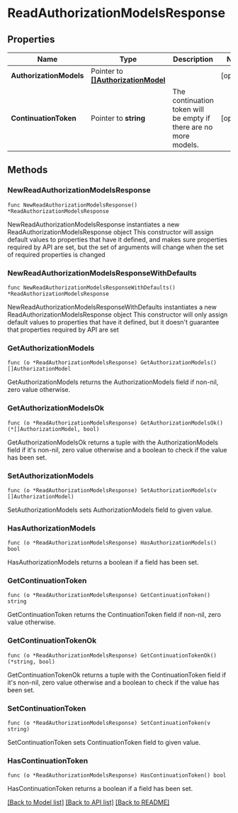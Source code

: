 # ReadAuthorizationModelsResponse

## Properties

Name | Type | Description | Notes
------------ | ------------- | ------------- | -------------
**AuthorizationModels** | Pointer to [**[]AuthorizationModel**](AuthorizationModel.md) |  | [optional] 
**ContinuationToken** | Pointer to **string** | The continuation token will be empty if there are no more models. | [optional] 

## Methods

### NewReadAuthorizationModelsResponse

`func NewReadAuthorizationModelsResponse() *ReadAuthorizationModelsResponse`

NewReadAuthorizationModelsResponse instantiates a new ReadAuthorizationModelsResponse object
This constructor will assign default values to properties that have it defined,
and makes sure properties required by API are set, but the set of arguments
will change when the set of required properties is changed

### NewReadAuthorizationModelsResponseWithDefaults

`func NewReadAuthorizationModelsResponseWithDefaults() *ReadAuthorizationModelsResponse`

NewReadAuthorizationModelsResponseWithDefaults instantiates a new ReadAuthorizationModelsResponse object
This constructor will only assign default values to properties that have it defined,
but it doesn't guarantee that properties required by API are set

### GetAuthorizationModels

`func (o *ReadAuthorizationModelsResponse) GetAuthorizationModels() []AuthorizationModel`

GetAuthorizationModels returns the AuthorizationModels field if non-nil, zero value otherwise.

### GetAuthorizationModelsOk

`func (o *ReadAuthorizationModelsResponse) GetAuthorizationModelsOk() (*[]AuthorizationModel, bool)`

GetAuthorizationModelsOk returns a tuple with the AuthorizationModels field if it's non-nil, zero value otherwise
and a boolean to check if the value has been set.

### SetAuthorizationModels

`func (o *ReadAuthorizationModelsResponse) SetAuthorizationModels(v []AuthorizationModel)`

SetAuthorizationModels sets AuthorizationModels field to given value.

### HasAuthorizationModels

`func (o *ReadAuthorizationModelsResponse) HasAuthorizationModels() bool`

HasAuthorizationModels returns a boolean if a field has been set.

### GetContinuationToken

`func (o *ReadAuthorizationModelsResponse) GetContinuationToken() string`

GetContinuationToken returns the ContinuationToken field if non-nil, zero value otherwise.

### GetContinuationTokenOk

`func (o *ReadAuthorizationModelsResponse) GetContinuationTokenOk() (*string, bool)`

GetContinuationTokenOk returns a tuple with the ContinuationToken field if it's non-nil, zero value otherwise
and a boolean to check if the value has been set.

### SetContinuationToken

`func (o *ReadAuthorizationModelsResponse) SetContinuationToken(v string)`

SetContinuationToken sets ContinuationToken field to given value.

### HasContinuationToken

`func (o *ReadAuthorizationModelsResponse) HasContinuationToken() bool`

HasContinuationToken returns a boolean if a field has been set.


[[Back to Model list]](../README.md#documentation-for-models) [[Back to API list]](../README.md#documentation-for-api-endpoints) [[Back to README]](../README.md)


